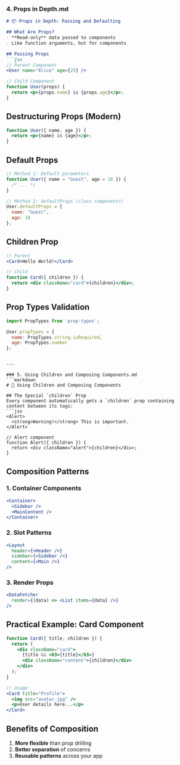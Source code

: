
### 4. Props in Depth.md
```markdown
# 📦 Props in Depth: Passing and Defaulting

## What Are Props?
- **Read-only** data passed to components
- Like function arguments, but for components

## Passing Props
```jsx
// Parent Component
<User name="Alice" age={25} />

// Child Component
function User(props) {
  return <p>{props.name} is {props.age}</p>;
}
```

## Destructuring Props (Modern)
```jsx
function User({ name, age }) {
  return <p>{name} is {age}</p>;
}
```

## Default Props
```jsx
// Method 1: Default parameters
function User({ name = "Guest", age = 18 }) {
  /* ... */
}

// Method 2: defaultProps (class components)
User.defaultProps = {
  name: "Guest",
  age: 18
};
```

## Children Prop
```jsx
// Parent
<Card>Hello World!</Card>

// Child
function Card({ children }) {
  return <div className="card">{children}</div>;
}
```

## Prop Types Validation
```jsx
import PropTypes from 'prop-types';

User.propTypes = {
  name: PropTypes.string.isRequired,
  age: PropTypes.number
};
```
```

---

### 5. Using Children and Composing Components.md
```markdown
# 🧒 Using Children and Composing Components

## The Special `children` Prop
Every component automatically gets a `children` prop containing content between its tags:
```jsx
<Alert>
  <strong>Warning!</strong> This is important.
</Alert>

// Alert component
function Alert({ children }) {
  return <div className="alert">{children}</div>;
}
```

## Composition Patterns

### 1. Container Components
```jsx
<Container>
  <Sidebar />
  <MainContent />
</Container>
```

### 2. Slot Patterns
```jsx
<Layout
  header={<Header />}
  sidebar={<Sidebar />}
  content={<Main />}
/>
```

### 3. Render Props
```jsx
<DataFetcher
  render={(data) => <List items={data} />}
/>
```

## Practical Example: Card Component
```jsx
function Card({ title, children }) {
  return (
    <div className="card">
      {title && <h3>{title}</h3>}
      <div className="content">{children}</div>
    </div>
  );
}

// Usage
<Card title="Profile">
  <img src="avatar.jpg" />
  <p>User details here...</p>
</Card>
```

## Benefits of Composition
1. **More flexible** than prop drilling
2. **Better separation** of concerns
3. **Reusable patterns** across your app
```
